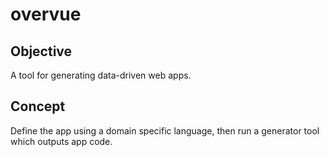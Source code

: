 # overvue
## Objective
A tool for generating data-driven web apps.
## Concept
Define the app using a domain specific language, then run a generator tool which outputs app code.
